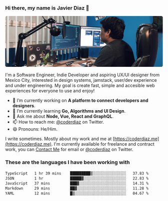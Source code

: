 ### Hi there, my name is Javier Diaz 👋
![My Setup](./cover.png)

I'm a Software Engineer, Indie Developer and aspiring UX/UI designer from Mexico City, interested in design systems, jamstack, user/dev experience and under engineering. My goal is create fast, simple and accesible web experiences for everyone to use and enjoy!

<!--
**coderdiaz/coderdiaz** is a ✨ _special_ ✨ repository because its `README.md` (this file) appears on your GitHub profile.

Here are some ideas to get you started:

- 🔭 I’m currently working on ...
- 🌱 I’m currently learning ...
- 👯 I’m looking to collaborate on ...
- 🤔 I’m looking for help with ...
- 💬 Ask me about ...
- 📫 How to reach me: ...
- 😄 Pronouns: ...
- ⚡ Fun fact: ...
-->

- 🔭 I’m currently working on **A platform to connect developers and designers**.
- 🌱 I’m currently learning **Go, Algorithms and UI Design**.
- 💬 Ask me about **Node, Vue, React and GraphQL**.
- 📫 How to reach me: [@coderdiaz](https://twitter.com/coderdiaz) on Twitter.
- 😄 Pronouns: He/Him.

I write sometimes. Mostly about my work and me at [https://coderdiaz.me](https://coderdiaz.me). I'm currently available for freelance and contract work, you can [Contact Me](mailto:hey@coderdiaz.me) for email or [@coderdiaz](https://twitter.com/coderdiaz) on Twitter.

### These are the languages I have been working with
<!--START_SECTION:waka-->
```text
TypeScript   1 hr 39 mins    █████████▒░░░░░░░░░░░░░░░   37.83 % 
JSON         1 hr            █████▓░░░░░░░░░░░░░░░░░░░   22.83 % 
JavaScript   37 mins         ███▓░░░░░░░░░░░░░░░░░░░░░   14.31 % 
Markdown     29 mins         ██▓░░░░░░░░░░░░░░░░░░░░░░   11.28 % 
YAML         12 mins         █▒░░░░░░░░░░░░░░░░░░░░░░░   04.67 % 
```
<!--END_SECTION:waka-->
